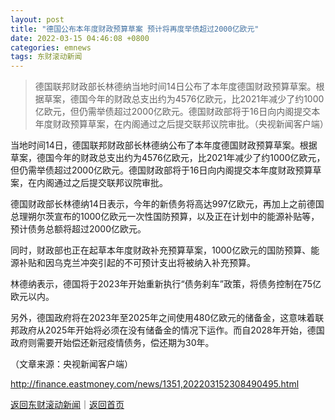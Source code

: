 ```yaml
---
layout: post
title: "德国公布本年度财政预算草案 预计将再度举债超过2000亿欧元"
date: 2022-03-15 04:46:08 +0800
categories: emnews
tags: 东财滚动新闻
---
```

> 德国联邦财政部长林德纳当地时间14日公布了本年度德国财政预算草案。根据草案，德国今年的财政总支出约为4576亿欧元，比2021年减少了约1000亿欧元，但仍需举债超过2000亿欧元。德国财政部将于16日向内阁提交本年度财政预算草案，在内阁通过之后提交联邦议院审批。（央视新闻客户端）

<p>当地时间14日，德国联邦财政部长林德纳公布了本年度德国财政预算草案。根据草案，德国今年的财政总支出约为4576亿欧元，比2021年减少了约1000亿欧元，但仍需举债超过2000亿欧元。德国财政部将于16日向内阁提交本年度财政预算草案，在内阁通过之后提交联邦议院审批。</p>
 <p>德国财政部长林德纳14日表示，今年的新债务将高达997亿欧元，再加上之前德国总理朔尔茨宣布的1000亿欧元一次性国防预算，以及正在计划中的能源补贴等，预计债务总额将超过2000亿欧元。</p>
 <p>同时，财政部也正在起草本年度财政补充预算草案，1000亿欧元的国防预算、能源补贴和因乌克兰冲突引起的不可预计支出将被纳入补充预算。</p>
 <p>林德纳表示，德国将于2023年开始重新执行“债务刹车”政策，将债务控制在75亿欧元以内。</p>
 <p>另外，德国政府将在2023年至2025年之间使用480亿欧元的储备金，这意味着联邦政府从2025年开始将必须在没有储备金的情况下运作。而自2028年开始，德国政府则需要开始偿还新冠疫情债务，偿还期为30年。</p><p class="em_media">（文章来源：央视新闻客户端）</p>

<http://finance.eastmoney.com/news/1351,202203152308490495.html>

[返回东财滚动新闻](//finews.withounder.com/emnews/)｜[返回首页](//finews.withounder.com/)